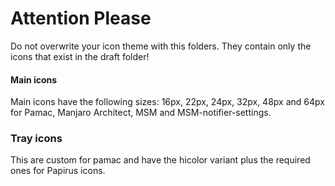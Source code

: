 # Attention Please

Do not overwrite your icon theme with this folders. They contain only the icons that exist in the draft folder!

#### Main icons

Main icons have the following sizes: 16px, 22px, 24px, 32px, 48px and 64px for Pamac, Manjaro Architect, MSM and MSM-notifier-settings.

### Tray icons

This are custom for pamac and have the hicolor variant plus the required ones for Papirus icons.

